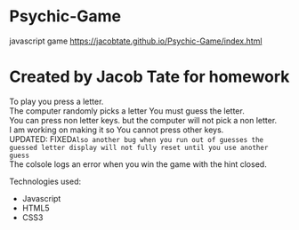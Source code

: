 # Psychic-Game
javascript game
https://jacobtate.github.io/Psychic-Game/index.html
# Created by Jacob Tate for homework
To play you press a letter.<br>
The computer randomly picks a letter You must guess the letter.<br>
You can press non letter keys. but the computer will not pick a non letter.<br>
I am working on making it so You cannot press other keys.<br>
UPDATED: FIXED`Also another bug when you run out of guesses the guessed letter display will not fully reset until you use another guess`<br>
The colsole logs an error when you win the game with the hint closed.

Technologies used:<br>
- Javascript
- HTML5
- CSS3
